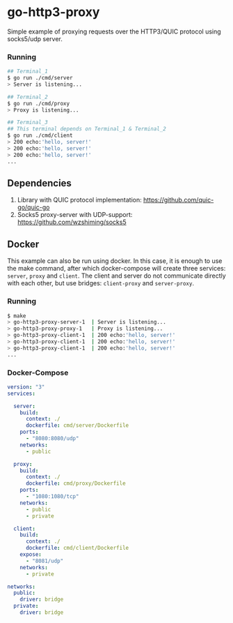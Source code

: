 # go-http3-proxy

Simple example of proxying requests over the HTTP3/QUIC protocol using socks5/udp server. 

### Running

```bash 
## Terminal_1
$ go run ./cmd/server
> Server is listening...

## Terminal_2
$ go run ./cmd/proxy
> Proxy is listening...

## Terminal_3
## This terminal depends on Terminal_1 & Terminal_2
$ go run ./cmd/client
> 200 echo:'hello, server!'
> 200 echo:'hello, server!'
> 200 echo:'hello, server!'
...
```

## Dependencies

1. Library with QUIC protocol implementation: https://github.com/quic-go/quic-go
2. Socks5 proxy-server with UDP-support: https://github.com/wzshiming/socks5

## Docker

This example can also be run using docker. In this case, it is enough to use the make command, after which docker-compose will create three services: `server`, `proxy` and `client`. The client and server do not communicate directly with each other, but use bridges: `client-proxy` and `server-proxy`.

### Running

```bash 
$ make
> go-http3-proxy-server-1  | Server is listening...
> go-http3-proxy-proxy-1   | Proxy is listening...
> go-http3-proxy-client-1  | 200 echo:'hello, server!'
> go-http3-proxy-client-1  | 200 echo:'hello, server!'
> go-http3-proxy-client-1  | 200 echo:'hello, server!'
...
```

### Docker-Compose

```yaml
version: "3"
services:

  server:
    build:
      context: ./
      dockerfile: cmd/server/Dockerfile
    ports:
      - "8080:8080/udp"
    networks:
      - public

  proxy:
    build:
      context: ./
      dockerfile: cmd/proxy/Dockerfile
    ports:
      - "1080:1080/tcp"
    networks:
      - public
      - private

  client:
    build:
      context: ./
      dockerfile: cmd/client/Dockerfile
    expose:
      - "8081/udp"
    networks:
      - private

networks:
  public:
    driver: bridge
  private:
    driver: bridge
```
